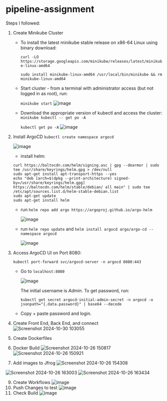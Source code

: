 # pipeline-assignment

Steps I followed:

1. Create Minikube Cluster
   - To install the latest minikube stable release on x86-64 Linux using binary download:
     
     ```curl -LO https://storage.googleapis.com/minikube/releases/latest/minikube-linux-amd64```
     
     ```sudo install minikube-linux-amd64 /usr/local/bin/minikube && rm minikube-linux-amd64```
   - Start cluster - from a terminal with administrator access (but not logged in as root), run:

     ```minikube start```
     ![image](https://github.com/user-attachments/assets/058e95af-2989-491b-bba4-d4e750b4be17)
     
   - Download the appropriate version of kubectl and access the cluster:
     ```minikube kubectl -- get po -A```

     ```kubectl get po -A```
     ![image](https://github.com/user-attachments/assets/3c42bfe8-ea4d-4449-96e9-c9ee1f5956f4)

2. Install ArgoCD
   ```kubectl create namespace argocd```
   
   ![image](https://github.com/user-attachments/assets/7f7585fb-1cd3-414c-87b2-32ee1a04d86b)

   - install helm:

   ```
   curl https://baltocdn.com/helm/signing.asc | gpg --dearmor | sudo tee /usr/share/keyrings/helm.gpg > /dev/null
   sudo apt-get install apt-transport-https --yes
   echo "deb [arch=$(dpkg --print-architecture) signed-by=/usr/share/keyrings/helm.gpg] https://baltocdn.com/helm/stable/debian/ all main" | sudo tee /etc/apt/sources.list.d/helm-stable-debian.list
   sudo apt-get update
   sudo apt-get install helm
   ```

   - run ```helm repo add argo https://argoproj.github.io/argo-helm```
     
     ![image](https://github.com/user-attachments/assets/d23f1dd2-2a6a-4002-b27f-12f2cd8e78fc)
  
   - run ```helm repo update``` and ```helm install argocd argo/argo-cd --namespace argocd```

     ![image](https://github.com/user-attachments/assets/ed6d03fd-13ed-4184-872b-e650b5e402f8)
     
3. Access ArgoCD UI on Port 8080:
   
   ```kubectl port-forward svc/argocd-server -n argocd 8080:443```

   - Go to ```localhost:8080```
  
     ![image](https://github.com/user-attachments/assets/1ee5c58d-345f-4a3a-8cae-07dbffe7c934)

     The initial username is _Admin_. To get password, run:
     
     ```kubectl get secret argocd-initial-admin-secret -n argocd -o jsonpath="{.data.password}" | base64 --decode```

   - Copy + paste password and login.

4. Create Front End, Back End, and connect
   ![Screenshot 2024-10-30 103055](https://github.com/user-attachments/assets/cd36efe6-c463-405c-8145-2b4f0f8e5908)

6. Create Dockerfiles
7. Docker Build
   ![Screenshot 2024-10-26 150817](https://github.com/user-attachments/assets/9d5bf106-0593-4593-b357-87a0f924dd36)
   ![Screenshot 2024-10-26 150921](https://github.com/user-attachments/assets/9075b998-aa1c-493a-9c79-c19b91d8b9b6)

8. Add images to Jfrog
![Screenshot 2024-10-26 154308](https://github.com/user-attachments/assets/dea1a98e-65cc-4ef9-9960-93653b433727)

![Screenshot 2024-10-26 163003](https://github.com/user-attachments/assets/a5c3b18c-3e3b-4e7d-a181-a58878e1f56a)
![Screenshot 2024-10-26 163434](https://github.com/user-attachments/assets/5e95fcef-553c-4257-a95c-3dabc1577f4d)

9. Create Workflows
    ![image](https://github.com/user-attachments/assets/7aa1974b-be3a-4ffc-9a50-d0de10ec87d2)
10. Push Changes to test
    ![image](https://github.com/user-attachments/assets/a99a8a11-2210-4834-8e9f-6c29b686dda4)
11. Check Build
   ![image](https://github.com/user-attachments/assets/9a3c82cd-da6d-445f-86b1-cf39a1608bf3)
